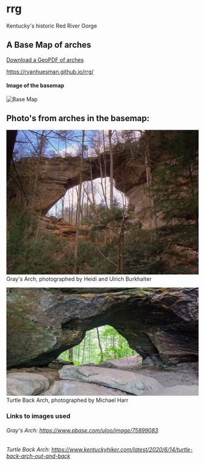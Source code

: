 # rrg
Kentucky's historic Red River Gorge

## A Base Map of arches

[Download a GeoPDF of arches](basemap/Layout.pdf)

https://ryanhuesman.github.io/rrg/

#### Image of the basemap
![Base Map](images/BaseMap.jpg)

## Photo's from arches in the basemap:

![Gray's Arch](images/graysArch.jpg)
Gray's Arch, photographed by Heidi and Ulrich Burkhalter

![Turtle Back Arch](images/turtleBackArch.jpg)
Turtle Back Arch, photographed by Michael Harr



### Links to images used
###### Gray's Arch: https://www.pbase.com/uloo/image/75899083
###### Turtle Back Arch: https://www.kentuckyhiker.com/latest/2020/6/14/turtle-back-arch-out-and-back

